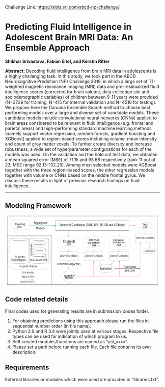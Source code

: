 Challenge Link: https://sibis.sri.com/abcd-np-challenge/

# Predicting Fluid Intelligence in Adolescent Brain MRI Data: An Ensemble Approach

**Shikhar Srivastava, Fabian Eitel, and Kerstin Ritter**


**Abstract:** Decoding fluid intelligence from brain MRI data in adolescents is a highly challenging task. In this study, we took part in the ABCD Neurocognitive Prediction (NP) Challenge 2019, in which a large set of T1-weighted magnetic resonance imaging (MRI) data  and pre-residualized fluid intelligence scores (corrected for brain volume, data collection site and sociodemographic variables) of children between 9-11 years were provided (N=3739 for training, N=415 for internal validation and N=4516 for testing). We propose here the Caruana Ensemble Search method to choose best performing models over a large and diverse set of candidate models. These candidate models include convolutional neural networks (CNNs) applied to brain areas considered to be relevant in fluid intelligence (e.g. frontal and parietal areas) and high-performing standard machine learning methods (namely support vector regression, random forests, gradient boosting and XGBoost) applied to region-based scores including volume, mean intensity and count of gray matter voxels. To further create diversity and increase robustness, a wide set of hyperparameter configurations for each of the models was used. On the validation and the hold out test data, we obtained a mean squared error (MSE) of 71.15 and 93.68 respectively (rank 11 out of 23, MSE range 92.13-102.25). Among most selected models were XGBoost together with the three region-based scores, the other regression models together with volume or CNNs based on the middle frontal gyrus. We discuss these results in light of previous research findings on fluid intelligence. 

---

## Modeling Framework

![Flowchart](FlowChart.png)


## Code related details
Final codes used for generating results are in submission_codes folder.

1. For obtaining predictions using this approach please run the files in sequential number order (in file name).
2. Python 3.6 and R 3.4 were jointly used at various stages. Respective file types can be used for indication of which program to us.
3. Self created modules/functions are named as "util_xxxx".
4. Please set a path before running each file. Each file contains its own description.

## Requirements

External libraries or modules which were used are provided in "libraries.txt". 

